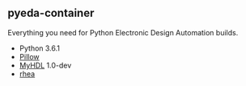 pyeda-container
---------------

Everything you need for Python Electronic Design Automation builds.  

* Python 3.6.1
* [Pillow](https://python-pillow.org/)
* [MyHDL](http://www.myhdl.org/) 1.0-dev
* [rhea](https://github.com/cfelton/rhea)

